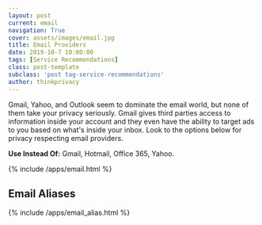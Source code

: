 ```yaml
---
layout: post
current: email
navigation: True
cover: assets/images/email.jpg
title: Email Providers
date: 2019-10-7 10:00:00
tags: [Service Recommendations]
class: post-template
subclass: 'post tag-service-recommendations'
author: thinkprivacy
---
```


Gmail, Yahoo, and Outlook seem to dominate the email world, but none of them take your privacy seriously. Gmail gives third parties access to information inside your account and they even have the ability to target ads to you based on what's inside your inbox. Look to the options below for privacy respecting email providers. 

<p><strong>Use Instead Of:</strong> Gmail, Hotmail, Office 365, Yahoo.</p>

{% include /apps/email.html %}

## Email Aliases

{% include /apps/email_alias.html %}